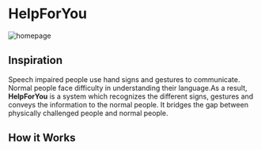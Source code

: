# HelpForYou
![homepage](https://user-images.githubusercontent.com/98030516/231335479-a9c47919-82b7-4e31-9b1e-26168c97ed73.jpeg)
## Inspiration
Speech impaired people use hand signs and gestures to communicate. Normal people face difficulty in understanding their language.As a result, **HelpForYou** is a system which recognizes the different signs, gestures and conveys the information to the normal people. It bridges the gap between physically challenged people and
normal people.
## How it Works


